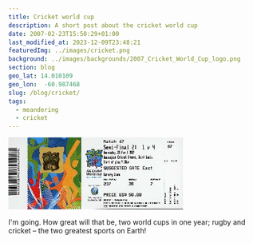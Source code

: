 ```yaml
---
title: Cricket world cup
description: A short post about the cricket world cup
date: 2007-02-23T15:50:29+01:00
last_modified_at: 2023-12-09T23:48:21
featuredImg: ../images/cricket.png
background: ../images/backgrounds/2007_Cricket_World_Cup_logo.png
section: blog
geo_lat: 14.010109
geo_lon:  -60.987468
slug: /blog/cricket/
tags:
  - meandering
  - cricket
---
```

![World cup ticket for St Lucia](../images/2008/08/img036.jpg)

I'm going. How great will that be, two world cups in one year; rugby and cricket &#8211; the two greatest sports on Earth!
